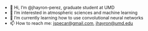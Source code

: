 - 👋 Hi, I’m @jhayron-perez, graduate student at UMD
- 👀 I’m interested in atmospheric sciences and machine learning
- 🌱 I’m currently learning how to use convolutional neural networks
- 📫 How to reach me: jspecar@gmail.com, jhayron@umd.edu

<!---
jhayron-perez/jhayron-perez is a ✨ special ✨ repository because its `README.md` (this file) appears on your GitHub profile.
You can click the Preview link to take a look at your changes.
--->

